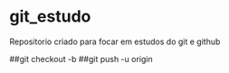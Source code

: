 # git_estudo
Repositorio criado para focar em estudos do git e github

 ##git checkout -b <nome da branch que sera criada>
 ##git push -u origin <nome da branch que criou>
